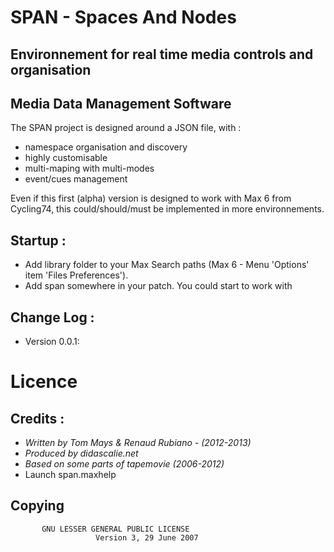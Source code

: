 # SPAN - Spaces And Nodes
## Environnement for real time media controls and organisation
## Media Data Management Software 

The SPAN project is designed around a JSON file, with :    
*    namespace organisation and discovery    
*    highly customisable    
*    multi-maping with multi-modes    
*    event/cues management    

Even if this first (alpha) version is designed to work with Max 6 from Cycling74, this could/should/must be implemented in more environnements.

## Startup : 
* Add library folder to your Max Search paths (Max 6 - Menu 'Options' item 'Files Preferences').
* Add span somewhere in your patch. You could start to work with

## Change Log : 

* Version 0.0.1: 

# Licence
## Credits : 
* *Written by Tom Mays & Renaud Rubiano - (2012-2013)*
* *Produced by didascalie.net*
* *Based on some parts of tapemovie (2006-2012)*
* Launch span.maxhelp

## Copying

		   GNU LESSER GENERAL PUBLIC LICENSE
                       Version 3, 29 June 2007
